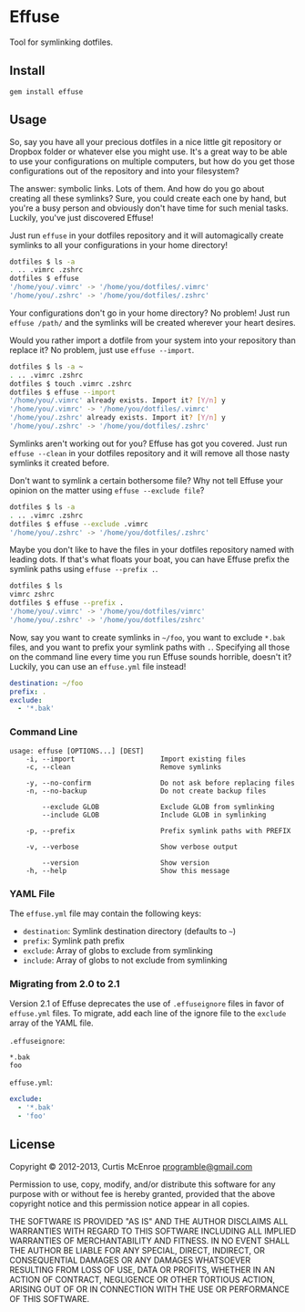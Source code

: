 # Effuse

Tool for symlinking dotfiles.

## Install

```
gem install effuse
```

## Usage

So, say you have all your precious dotfiles in a nice little git
repository or Dropbox folder or whatever else you might use. It's a
great way to be able to use your configurations on multiple computers,
but how do you get those configurations out of the repository and into
your filesystem?

The answer: symbolic links. Lots of them. And how do you go about
creating all these symlinks? Sure, you could create each one by hand,
but you're a busy person and obviously don't have time for such menial
tasks. Luckily, you've just discovered Effuse!

Just run `effuse` in your dotfiles repository and it will automagically
create symlinks to all your configurations in your home directory!

```sh
dotfiles $ ls -a
. .. .vimrc .zshrc
dotfiles $ effuse
'/home/you/.vimrc' -> '/home/you/dotfiles/.vimrc'
'/home/you/.zshrc' -> '/home/you/dotfiles/.zshrc'
```

Your configurations don't go in your home directory? No problem! Just
run `effuse /path/` and the symlinks will be created wherever your heart
desires.

Would you rather import a dotfile from your system into your repository
than replace it? No problem, just use `effuse --import`.

```sh
dotfiles $ ls -a ~
. .. .vimrc .zshrc
dotfiles $ touch .vimrc .zshrc
dotfiles $ effuse --import
'/home/you/.vimrc' already exists. Import it? [Y/n] y
'/home/you/.vimrc' -> '/home/you/dotfiles/.vimrc'
'/home/you/.zshrc' already exists. Import it? [Y/n] y
'/home/you/.zshrc' -> '/home/you/dotfiles/.zshrc'
```

Symlinks aren't working out for you? Effuse has got you covered. Just
run `effuse --clean` in your dotfiles repository and it will remove all
those nasty symlinks it created before.

Don't want to symlink a certain bothersome file? Why not tell Effuse
your opinion on the matter using `effuse --exclude file`?

```sh
dotfiles $ ls -a
. .. .vimrc .zshrc
dotfiles $ effuse --exclude .vimrc
'/home/you/.zshrc' -> '/home/you/dotfiles/.zshrc'
```

Maybe you don't like to have the files in your dotfiles repository named
with leading dots. If that's what floats your boat, you can have Effuse
prefix the symlink paths using `effuse --prefix .`.

```sh
dotfiles $ ls
vimrc zshrc
dotfiles $ effuse --prefix .
'/home/you/.vimrc' -> '/home/you/dotfiles/vimrc'
'/home/you/.zshrc' -> '/home/you/dotfiles/zshrc'
```

Now, say you want to create symlinks in `~/foo`, you want to exclude
`*.bak` files, and you want to prefix your symlink paths with `.`.
Specifying all those on the command line every time you run Effuse
sounds horrible, doesn't it? Luckily, you can use an `effuse.yml` file
instead!

```yaml
destination: ~/foo
prefix: .
exclude:
  - '*.bak'
```

### Command Line

```
usage: effuse [OPTIONS...] [DEST]
    -i, --import                     Import existing files
    -c, --clean                      Remove symlinks

    -y, --no-confirm                 Do not ask before replacing files
    -n, --no-backup                  Do not create backup files

        --exclude GLOB               Exclude GLOB from symlinking
        --include GLOB               Include GLOB in symlinking

    -p, --prefix                     Prefix symlink paths with PREFIX

    -v, --verbose                    Show verbose output

        --version                    Show version
    -h, --help                       Show this message
```

### YAML File

The `effuse.yml` file may contain the following keys:

* `destination`: Symlink destination directory (defaults to `~`)
* `prefix`: Symlink path prefix
* `exclude`: Array of globs to exclude from symlinking
* `include`: Array of globs to not exclude from symlinking

### Migrating from 2.0 to 2.1

Version 2.1 of Effuse deprecates the use of `.effuseignore` files in
favor of `effuse.yml` files. To migrate, add each line of the ignore
file to the `exclude` array of the YAML file.

`.effuseignore`:

```
*.bak
foo
```

`effuse.yml`:

```yaml
exclude:
  - '*.bak'
  - 'foo'
```

## License

Copyright © 2012-2013, Curtis McEnroe <programble@gmail.com>

Permission to use, copy, modify, and/or distribute this software for any
purpose with or without fee is hereby granted, provided that the above
copyright notice and this permission notice appear in all copies.

THE SOFTWARE IS PROVIDED "AS IS" AND THE AUTHOR DISCLAIMS ALL WARRANTIES
WITH REGARD TO THIS SOFTWARE INCLUDING ALL IMPLIED WARRANTIES OF
MERCHANTABILITY AND FITNESS. IN NO EVENT SHALL THE AUTHOR BE LIABLE FOR
ANY SPECIAL, DIRECT, INDIRECT, OR CONSEQUENTIAL DAMAGES OR ANY DAMAGES
WHATSOEVER RESULTING FROM LOSS OF USE, DATA OR PROFITS, WHETHER IN AN
ACTION OF CONTRACT, NEGLIGENCE OR OTHER TORTIOUS ACTION, ARISING OUT OF
OR IN CONNECTION WITH THE USE OR PERFORMANCE OF THIS SOFTWARE.
